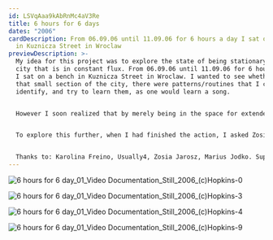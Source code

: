 ```yaml
---
id: LSVqAaa9kAbRnMc4aV3Re
title: 6 hours for 6 days
dates: "2006"
cardDescription: From 06.09.06 until 11.09.06 for 6 hours a day I sat on a bench
  in Kuznicza Street in Wroclaw
previewDescription: >-
  My idea for this project was to explore the state of being stationary within a
  city that is in constant flux. From 06.09.06 until 11.09.06 for 6 hours a day
  I sat on a bench in Kuznicza Street in Wroclaw. I wanted to see whether, for
  that small section of the city, there were patterns/routines that I could
  identify, and try to learn them, as one would learn a song.


  However I soon realized that by merely being in the space for extended periods of time I began to attract people’s curiosity. Although I had set out to watch and learn the space I began to feel that it was in fact me that was being observed. As the days passed I felt this mutual curiosity mount. But was it actually mutual?


  To explore this further, when I had finished the action, I asked Zosia Jarosz and Marius Jodko to interview people in that particular space about ‘the guy on the bench’. The video presents this material; a spectrum of memories, encompassing the wildly inaccurate, the highly perceptive and those that simply do not look.


  Thanks to: Karolina Freino, Usually4, Zosia Jarosz, Marius Jodko. Supported by: Gallery Entropia
---
```

![](/assets/6-hours-for-6-day_01_video-documentation_still_2006_-c-hopkins-0.jpg "6 hours for 6 day_01_Video Documentation_Still_2006_(c)Hopkins-0")

![](/assets/6-hours-for-6-day_01_video-documentation_still_2006_-c-hopkins-3.jpg "6 hours for 6 day_01_Video Documentation_Still_2006_(c)Hopkins-3")

![](/assets/6-hours-for-6-day_01_video-documentation_still_2006_-c-hopkins-4.jpg "6 hours for 6 day_01_Video Documentation_Still_2006_(c)Hopkins-4")

![](/assets/6-hours-for-6-day_01_video-documentation_still_2006_-c-hopkins-9.jpg "6 hours for 6 day_01_Video Documentation_Still_2006_(c)Hopkins-9")
